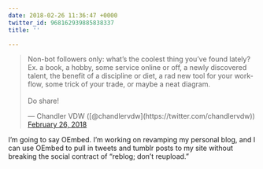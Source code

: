 ```yaml
---
date: 2018-02-26 11:36:47 +0000
twitter_id: 968162939885838337
title: ''

---
```

<blockquote class="twitter-tweet"><p lang="en" dir="ltr">Non-bot followers only: what’s the coolest thing you’ve found lately? Ex. a book, a hobby, some service online or off, a newly discovered talent, the benefit of a discipline or diet, a rad new tool for your workflow, some trick of your trade, or maybe a neat diagram.<br><br>Do share!</p>&mdash; Chandler VDW ([@chandlervdw](https://twitter.com/chandlervdw)) <a href="https://twitter.com/chandlervdw/status/968161137849262080?ref_src=twsrc%5Etfw">February 26, 2018</a></blockquote>
<script async src="https://platform.twitter.com/widgets.js" charset="utf-8"></script>

I’m going to say OEmbed. I’m working on revamping my personal blog, and I can use OEmbed to pull in tweets and tumblr posts to my site without breaking the social contract of “reblog; don’t reupload.”
